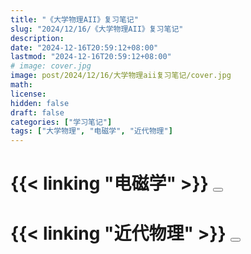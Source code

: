 ```yaml
---
title: "《大学物理AII》复习笔记"
slug: "2024/12/16/《大学物理AII》复习笔记"
description:
date: "2024-12-16T20:59:12+08:00"
lastmod: "2024-12-16T20:59:12+08:00"
# image: cover.jpg
image: post/2024/12/16/大学物理aii复习笔记/cover.jpg
math:
license:
hidden: false
draft: false
categories: ["学习笔记"]
tags: ["大学物理", "电磁学", "近代物理"]
---
```


# {{< linking "电磁学" >}} <button onclick="toggleContent('content0')" id="button0"></button>
<div id="content0" style="display:none;">
    {{< include "电磁学/index_.md" >}}
</div>

<!-- # {{< linking "电磁学/常用公式" >}} <button onclick="toggleContent('content2')" id="button2"></button>
<div id="content2" style="display:none;">
    {{< include "电磁学/常用公式/index_.md" >}}
</div> -->


# {{< linking "近代物理" >}} <button onclick="toggleContent('content1')" id="button1"></button>
<div id="content1" style="display:none;">
    {{< include "近代物理/index_.md" >}}
</div>

<style>
    .article-content button {
        background-color: #008CBA; /* Blue */
        border: none;
        color: white;
        padding: 10px 20px;
        text-align: center;
        text-decoration: none;
        display: inline-block;
        font-size: 14px;
        margin-left: 10px;
        cursor: pointer;
        border-radius: 5px;
        transition: background-color 0.3s ease;
        float: right; /* Align to the right */
        align-items: center;
        justify-content: center;
    }
    .article-content button:before {
        content: "显示内容";
    }
    .article-content button:after {
        content: "隐藏内容";
        display: none;
    }
    .article-content button.active {
        background-color: #FF9800; /* Orange when active */
    }
    .article-content button.active:before {
        display: none;
    }
    .article-content button.active:after {
        display: inline;
    }
    .article-content button:hover {
        background-color: #005f73; /* Darker blue on hover */
    }
    .article-content button.active:hover {
        background-color: #EF6C00; /* Darker orange on hover when active */
    }
</style>

<script>
    function toggleContent(id) {
        var content = document.getElementById(id);
        var button = document.querySelector(`#button${id.slice(-1)}`);
        if (content.style.display === "none") {
            content.style.display = "block";
            button.classList.add('active');
        } else {
            content.style.display = "none";
            button.classList.remove('active');
        }
    }
</script>
